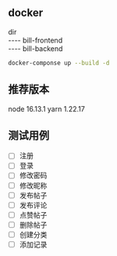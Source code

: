 ## docker

dir  
---- bill-frontend  
---- bill-backend

```bash
docker-componse up --build -d
```

## 推荐版本

node 16.13.1
yarn 1.22.17

## 测试用例

- [ ] 注册
- [ ] 登录
- [ ] 修改密码
- [ ] 修改昵称
- [ ] 发布帖子
- [ ] 发布评论
- [ ] 点赞帖子
- [ ] 删除帖子
- [ ] 创建分类
- [ ] 添加记录
